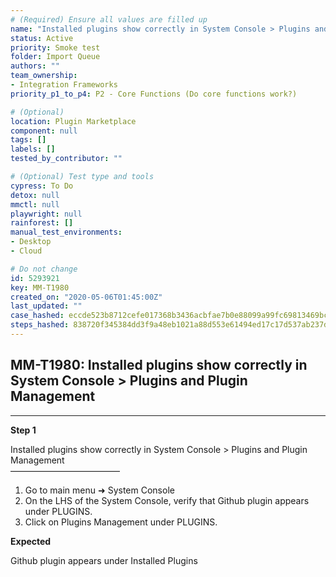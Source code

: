 ```yaml
---
# (Required) Ensure all values are filled up
name: "Installed plugins show correctly in System Console > Plugins and Plugin Management"
status: Active
priority: Smoke test
folder: Import Queue
authors: ""
team_ownership: 
- Integration Frameworks
priority_p1_to_p4: P2 - Core Functions (Do core functions work?)

# (Optional)
location: Plugin Marketplace
component: null
tags: []
labels: []
tested_by_contributor: ""

# (Optional) Test type and tools
cypress: To Do
detox: null
mmctl: null
playwright: null
rainforest: []
manual_test_environments:
- Desktop
- Cloud

# Do not change
id: 5293921
key: MM-T1980
created_on: "2020-05-06T01:45:00Z"
last_updated: ""
case_hashed: eccde523b8712cefe017368b3436acbfae7b0e88099a99fc69813469bcf288c1ca78d85d384134b886bb8c560024bcb3
steps_hashed: 838720f345384dd3f9a48eb1021a88d553e61494ed17c17d537ab237da78ed37526650cc95d96cefc89aacf84b4c85ed
---
```


<!-- (Auto-generated) Based on frontmatter's "key" and "name" -->

## MM-T1980: Installed plugins show correctly in System Console > Plugins and Plugin Management

---

**Step 1**

Installed plugins show correctly in System Console > Plugins and Plugin Management\
–––––––––––––––––––––––––

1. Go to main menu ➜ System Console
2. On the LHS of the System Console, verify that Github plugin appears under PLUGINS.
3. Click on Plugins Management under PLUGINS.

**Expected**

Github plugin appears under Installed Plugins
